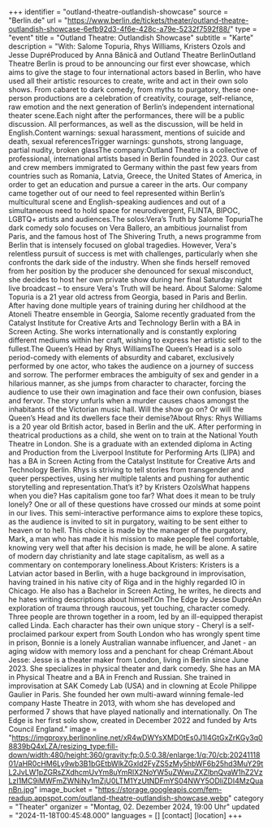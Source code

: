 +++
identifier = "outland-theatre-outlandish-showcase"
source = "Berlin.de"
url = "https://www.berlin.de/tickets/theater/outland-theatre-outlandish-showcase-6efb92d3-4f6e-428c-a79e-5232f7592f88/"
type = "event"
title = "Outland Theatre: Outlandish Showcase"
subtitle = "Karte"
description = "With: Salome Topuria, Rhys Williams, Kristers Ozols and Jesse DupréProduced by Anna Bănică and Outland Theatre BerlinOutland Theatre Berlin is proud to be announcing our first ever showcase, which aims to give the stage to four international actors based in Berlin, who have used all their artistic resources to create, write and act in their own solo shows. From cabaret to dark comedy, from myths to purgatory, these one-person productions are a celebration of creativity, courage, self-reliance, raw emotion and the next generation of Berlin’s independent international theater scene.Each night after the performances, there will be a public discussion. All performances, as well as the discussion, will be held in English.Content warnings: sexual harassment, mentions of suicide and death, sexual referencesTrigger warnings: gunshots, strong language, partial nudity, broken glassThe company:Outland Theatre is a collective of professional, international artists based in Berlin founded in 2023. Our cast and crew members immigrated to Germany within the past few years from countries such as Romania, Latvia, Greece, the United States of America, in order to get an education and pursue a career in the arts. Our company came together out of our need to feel represented within Berlin’s multicultural scene and English-speaking audiences and out of a simultaneous need to hold space for neurodivergent, FLINTA, BIPOC, LGBTQ+ artists and audiences.The solos:Vera’s Truth by Salome TopuriaThe dark comedy solo focuses on Vera Ballero, an ambitious journalist from Paris, and the famous host of The Shivering Truth, a news programme from Berlin that is intensely focused on global tragedies. However, Vera's relentless pursuit of success is met with challenges, particularly when she confronts the dark side of the industry. When she finds herself removed from her position by the producer she denounced for sexual misconduct, she decides to host her own private show during her final Saturday night live broadcast – to ensure Vera's Truth will be heard. About Salome: Salome Topuria is a 21 year old actress from Georgia, based in Paris and Berlin. After having done multiple years of training during her childhood at the Atoneli Theatre ensemble in Georgia, Salome recently graduated from the Catalyst Institute for Creative Arts and Technology Berlin with a BA in Screen Acting. She works internationally and is constantly exploring different mediums within her craft, wishing to express her artistic self to the fullest.The Queen’s Head by Rhys WilliamsThe Queen’s Head is a solo period-comedy with elements of absurdity and cabaret, exclusively performed by one actor, who takes the audience on a journey of success and sorrow. The performer embraces the ambiguity of sex and gender in a hilarious manner, as she jumps from character to character, forcing the audience to use their own imagination and face their own confusion, biases and fervor. The story unfurls when a murder causes chaos amongst the inhabitants of the Victorian music hall. Will the show go on? Or will the Queen’s Head and its dwellers face their demise?About Rhys: Rhys Williams is a 20 year old British actor, based in Berlin and the uK. After performing in theatrical productions as a child, she went on to train at the National Youth Theatre in London. She is a graduate with an extended diploma in Acting and Production from the Liverpool Institute for Performing Arts (LIPA) and has a BA in Screen Acting from the Catalyst Institute for Creative Arts and Technology Berlin. Rhys is striving to tell stories from transgender and queer perspectives, using her multiple talents and pushing for authentic storytelling and representation.That’s it? by Kristers OzolsWhat happens when you die? Has capitalism gone too far? What does it mean to be truly lonely? One or all of these questions have crossed our minds at some point in our lives. This semi-interactive performance aims to explore these topics, as the audience is invited to sit in purgatory, waiting to be sent either to heaven or to hell. This choice is made by the manager of the purgatory, Mark, a man who has made it his mission to make people feel comfortable, knowing very well that after his decision is made, he will be alone. A satire of modern day christianity and late stage capitalism, as well as a commentary on contemporary loneliness.About Kristers: Kristers is a Latvian actor based in Berlin, with a huge background in improvisation, having trained in his native city of Riga and in the highly regarded IO in Chicago. He also has a Bachelor in Screen Acting, he writes, he directs and he hates writing descriptions about himself.On The Edge by Jesse DupréAn exploration of trauma through raucous, yet touching, character comedy. Three people are thrown together in a room, led by an ill-equipped therapist called Linda. Each character has their own unique story - Cheryl is a self-proclaimed parkour expert from South London who has wrongly spent time in prison, Bonnie is a lonely Australian wannabe influencer, and Janet - an aging widow with memory loss and a penchant for cheap Crémant.About Jesse: Jesse is a theater maker from London, living in Berlin since June 2023. She specializes in physical theater and dark comedy. She has an MA in Physical Theatre and a BA in French and Russian. She trained in improvisation at SAK Comedy Lab (USA) and in clowning at Ecole Philippe Gaulier in Paris. She founded her own multi-award winning female-led company Haste Theatre in 2013, with whom she has developed and performed 7 shows that have played nationally and internationally. On The Edge is her first solo show, created in December 2022 and funded by Arts Council England."
image = "https://imgproxy.berlinonline.net/xR4wDWYsXMD0tEs0J1I4GtGxZrKGy3q08839bQ4xLZA/resizing_type:fill-down/width:480/height:360/gravity:fp:0.5:0.38/enlarge:1/q:70/cb:2024111801/aHR0cHM6Ly9wb3B1bGEtbWlkZGxld2FyZS5zMy5hbWF6b25hd3MuY29tL2JvLW1pZGRsZXdhcmUvYm8uYmRlX2NoYW5uZWwuZXZlbnQvaW1hZ2VzLzI1MC9iMWFmZWNiNy1mZjU0LTM1YzUtNDFmYS04NWY5ODliZDI4MzQuanBn.jpg"
image_bucket = "https://storage.googleapis.com/fem-readup.appspot.com/outland-theatre-outlandish-showcase.webp"
category = "Theater"
organizer = "Montag, 02. Dezember 2024, 19:00 Uhr"
updated = "2024-11-18T00:45:48.000"
languages = []
[contact]
[location]
+++